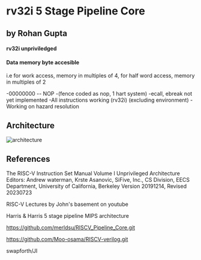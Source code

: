# rv32i 5 Stage Pipeline Core
## by Rohan Gupta

#### rv32i unpriviledged
#### Data memory byte accesible
i.e for work access, memory in multiples of 4, for half word access, memory in multiples of 2

-00000000 -- NOP
-(fence coded as nop, 1 hart system)
-ecall, ebreak not yet implemented
-All instructions working (rv32i) (excluding environment)
-Working on hazard resolution

## Architecture
![architecture](https://github.com/Rohan7Gupta/rv32_5_Stage_Pipeline/blob/main/RV32%205-stage%20pipeline%20data-path%20(14).png)

## References

The RISC-V Instruction Set Manual Volume I Unprivileged Architecture
 Editors: Andrew waterman, Krste Asanovic, SiFive, Inc., CS Division, EECS Department, University of California, Berkeley
 Version 20191214, Revised 20230723

RISC-V Lectures by John's basement on youtube

Harris & Harris 5 stage pipeline MIPS architecture

https://github.com/merldsu/RISCV_Pipeline_Core.git

https://github.com/Moo-osama/RISCV-verilog.git

swapforth/JI
